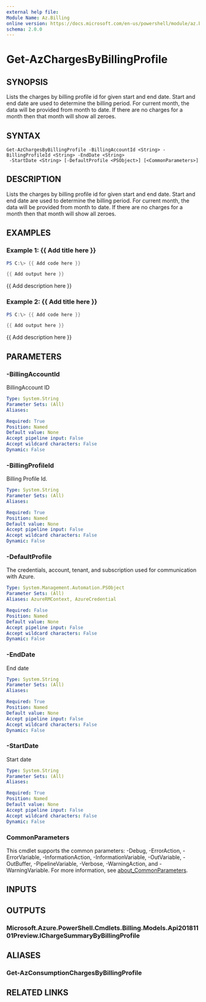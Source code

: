 ```yaml
---
external help file:
Module Name: Az.Billing
online version: https://docs.microsoft.com/en-us/powershell/module/az.billing/get-azchargesbybillingprofile
schema: 2.0.0
---
```


# Get-AzChargesByBillingProfile

## SYNOPSIS
Lists the charges by billing profile id for given start and end date.
Start and end date are used to determine the billing period.
For current month, the data will be provided from month to date.
If there are no charges for a month then that month will show all zeroes.

## SYNTAX

```
Get-AzChargesByBillingProfile -BillingAccountId <String> -BillingProfileId <String> -EndDate <String>
 -StartDate <String> [-DefaultProfile <PSObject>] [<CommonParameters>]
```

## DESCRIPTION
Lists the charges by billing profile id for given start and end date.
Start and end date are used to determine the billing period.
For current month, the data will be provided from month to date.
If there are no charges for a month then that month will show all zeroes.

## EXAMPLES

### Example 1: {{ Add title here }}
```powershell
PS C:\> {{ Add code here }}

{{ Add output here }}
```

{{ Add description here }}

### Example 2: {{ Add title here }}
```powershell
PS C:\> {{ Add code here }}

{{ Add output here }}
```

{{ Add description here }}

## PARAMETERS

### -BillingAccountId
BillingAccount ID

```yaml
Type: System.String
Parameter Sets: (All)
Aliases:

Required: True
Position: Named
Default value: None
Accept pipeline input: False
Accept wildcard characters: False
Dynamic: False
```

### -BillingProfileId
Billing Profile Id.

```yaml
Type: System.String
Parameter Sets: (All)
Aliases:

Required: True
Position: Named
Default value: None
Accept pipeline input: False
Accept wildcard characters: False
Dynamic: False
```

### -DefaultProfile
The credentials, account, tenant, and subscription used for communication with Azure.

```yaml
Type: System.Management.Automation.PSObject
Parameter Sets: (All)
Aliases: AzureRMContext, AzureCredential

Required: False
Position: Named
Default value: None
Accept pipeline input: False
Accept wildcard characters: False
Dynamic: False
```

### -EndDate
End date

```yaml
Type: System.String
Parameter Sets: (All)
Aliases:

Required: True
Position: Named
Default value: None
Accept pipeline input: False
Accept wildcard characters: False
Dynamic: False
```

### -StartDate
Start date

```yaml
Type: System.String
Parameter Sets: (All)
Aliases:

Required: True
Position: Named
Default value: None
Accept pipeline input: False
Accept wildcard characters: False
Dynamic: False
```

### CommonParameters
This cmdlet supports the common parameters: -Debug, -ErrorAction, -ErrorVariable, -InformationAction, -InformationVariable, -OutVariable, -OutBuffer, -PipelineVariable, -Verbose, -WarningAction, and -WarningVariable. For more information, see [about_CommonParameters](http://go.microsoft.com/fwlink/?LinkID=113216).

## INPUTS

## OUTPUTS

### Microsoft.Azure.PowerShell.Cmdlets.Billing.Models.Api20181101Preview.IChargeSummaryByBillingProfile

## ALIASES

### Get-AzConsumptionChargesByBillingProfile

## RELATED LINKS

